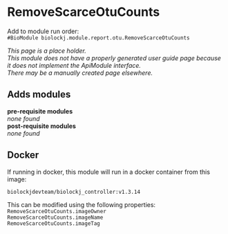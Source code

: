# RemoveScarceOtuCounts
Add to module run order:                    
`#BioModule biolockj.module.report.otu.RemoveScarceOtuCounts`

*This page is a place holder.*                   
*This module does not have a properly generated user guide page because it does not implement the ApiModule interface.*                   
*There may be a manually created page elsewhere.*

## Adds modules 
**pre-requisite modules**                    
*none found*                   
**post-requisite modules**                    
*none found*                   

## Docker 
If running in docker, this module will run in a docker container from this image:<br>
```
biolockjdevteam/biolockj_controller:v1.3.14
```
This can be modified using the following properties:<br>
`RemoveScarceOtuCounts.imageOwner`<br>
`RemoveScarceOtuCounts.imageName`<br>
`RemoveScarceOtuCounts.imageTag`<br>

